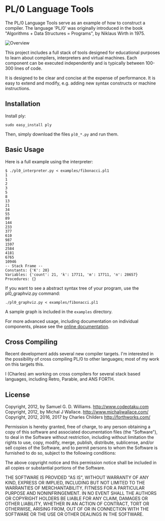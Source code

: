 # PL/0 Language Tools

The PL/0 Language Tools serve as an example of how to construct a
compiler. The language 'PL/0' was originally introduced in the book
"Algorithms + Data Structures = Programs", by Niklaus Wirth in 1975.

![Overview](Overview.png)

This project includes a full stack of tools designed for educational
purposes to learn about compilers, interpreters and virtual machines.
Each component can be executed independently and is typically between
100-300 lines of code.

It is designed to be clear and concise at the expense of performance. It
is easy to extend and modify, e.g. adding new syntax constructs or
machine instructions.

## Installation

Install ply:

	sudo easy_install ply

Then, simply download the files `pl0_*.py` and run them.

## Basic Usage

Here is a full example using the interpreter:

	$ ./pl0_interpreter.py < examples/fibonacci.pl1
	1
	1
	2
	3
	5
	8
	13
	21
	34
	55
	89
	144
	233
	377
	610
	987
	1597
	2584
	4181
	6765
	10946
	-- Stack Frame --
	Constants: {'K': 20}
	Variables: {'count': 21, 'k': 17711, 'm': 17711, 'n': 28657}
	Procedures: {}

If you want to see a abstract syntax tree of your program, use the pl0_graphviz.py command:

	./pl0_graphviz.py < examples/fibonacci.pl1

A sample graph is included in the `examples` directory.

For more advanced usage, including documentation on individual components, please see the [online documentation](http://programming.dojo.net.nz/study/pl0-language-tools/index).

## Cross Compiling

Recent development adds several new compiler targets. I'm interested in the possibility of cross compiling PL/0 to other languages; most of my work on this targets this.

I (Charles) am working on cross compilers for several stack based languages, including Retro, Parable, and ANS FORTH.

## License

Copyright, 2012, by Samuel G. D. Williams. <http://www.codeotaku.com>  
Copyright, 2012, by Michal J Wallace. <http://www.michaljwallace.com/>  
Copyright, 2012, 2016, 2017 by Charles Childers <http://forthworks.com/>  

Permission is hereby granted, free of charge, to any person obtaining a copy
of this software and associated documentation files (the "Software"), to deal
in the Software without restriction, including without limitation the rights
to use, copy, modify, merge, publish, distribute, sublicense, and/or sell
copies of the Software, and to permit persons to whom the Software is
furnished to do so, subject to the following conditions:

The above copyright notice and this permission notice shall be included in
all copies or substantial portions of the Software.

THE SOFTWARE IS PROVIDED "AS IS", WITHOUT WARRANTY OF ANY KIND, EXPRESS OR
IMPLIED, INCLUDING BUT NOT LIMITED TO THE WARRANTIES OF MERCHANTABILITY,
FITNESS FOR A PARTICULAR PURPOSE AND NONINFRINGEMENT. IN NO EVENT SHALL THE
AUTHORS OR COPYRIGHT HOLDERS BE LIABLE FOR ANY CLAIM, DAMAGES OR OTHER
LIABILITY, WHETHER IN AN ACTION OF CONTRACT, TORT OR OTHERWISE, ARISING FROM,
OUT OF OR IN CONNECTION WITH THE SOFTWARE OR THE USE OR OTHER DEALINGS IN
THE SOFTWARE.
